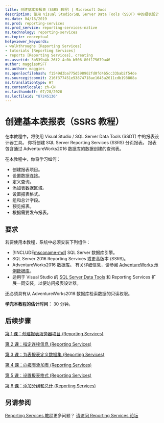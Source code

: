 ```yaml
---
title: 创建基本表报表（SSRS 教程）| Microsoft Docs
description: 使用 Visual Studio/SQL Server Data Tools (SSDT) 中的报表设计器工具，然后创建 SQL Server Reporting Services (SSRS) 分页报表。
ms.date: 04/16/2019
ms.prod: reporting-services
ms.prod_service: reporting-services-native
ms.technology: reporting-services
ms.topic: conceptual
helpviewer_keywords:
- walkthroughs [Reporting Services]
- tutorials [Reporting Services]
- reports [Reporting Services], creating
ms.assetid: 3b539b4b-26f2-4c0b-b506-80f175679a46
author: maggiesMSFT
ms.author: maggies
ms.openlocfilehash: f1549d3ba775d598902fd0fd4b5cc33bab2f54de
ms.sourcegitcommit: 216f377451e53874718ae1645a2611cdb198808a
ms.translationtype: HT
ms.contentlocale: zh-CN
ms.lasthandoff: 07/28/2020
ms.locfileid: "87245136"
---
```

# <a name="create-a-basic-table-report-ssrs-tutorial"></a>创建基本表报表（SSRS 教程）

在本教程中，将使用 Visual Studio / SQL Server Data Tools (SSDT) 中的报表设计器工具。 你将创建 SQL Server Reporting Services (SSRS) 分页报表。 报表包含通过 AdventureWorks2016 数据库的数据创建的查询表。

在本教程中，你将学习如何：
  
- 创建报表项目。
- 设置数据连接。
- 定义查询。
- 添加表数据区域。
- 设置报表格式。
- 组和总计字段。
- 预览报表。
- 根据需要发布报表。

## <a name="requirements"></a>要求

若要使用本教程，系统中必须安装下列组件：

- [!INCLUDE[msconame-md](../includes/msconame-md.md)] SQL Server 数据库引擎。  
- SQL Server 2016 Reporting Services 或更高版本 (SSRS)。
- AdventureWorks2016 数据库。  有关详细信息，请参阅 [AdventureWorks 示例数据库](https://github.com/Microsoft/sql-server-samples/releases)。
- 适用于 Visual Studio 的 [SQL Server Data Tools](../ssdt/download-sql-server-data-tools-ssdt.md) 和 Reporting Services 扩展一同安装，以便访问报表设计器。
  
还必须具有从 AdventureWorks2016 数据库检索数据的只读权限。

**学完本教程的估计时间：** 30 分钟。

## <a name="next-steps"></a>后续步骤

[第 1 课：创建报表服务器项目 (Reporting Services)](lesson-1-creating-a-report-server-project-reporting-services.md)

[第 2 课：指定连接信息 (Reporting Services)](lesson-2-specifying-connection-information-reporting-services.md)

[第 3 课：为表报表定义数据集 (Reporting Services)](lesson-3-defining-a-dataset-for-the-table-report-reporting-services.md)

[第 4 课：向报表添加表 (Reporting Services)](lesson-4-adding-a-table-to-the-report-reporting-services.md)

[第 5 课：设置报表格式 (Reporting Services)](lesson-5-formatting-a-report-reporting-services.md)

[第 6 课：添加分组和总计 (Reporting Services)](lesson-6-adding-grouping-and-totals-reporting-services.md)

## <a name="see-also"></a>另请参阅

[Reporting Services 教程](reporting-services-tutorials-ssrs.md)更多问题？ [请访问 Reporting Services 论坛](https://go.microsoft.com/fwlink/?LinkId=620231)
